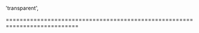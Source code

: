 <!--merge--><!--/merge-->
<!--custom_default_for_generic-->'transparent',<!--/custom_default_for_generic-->
===========================================================================
